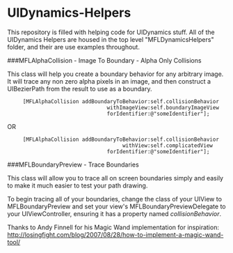 UIDynamics-Helpers
==================

This repository is filled with helping code for UIDynamics stuff. All of the UIDynamics Helpers are housed in the top level "MFLDynamicsHelpers" folder, and their are use examples throughout.


###MFLAlphaCollision - Image To Boundary - Alpha Only Collisions

This class will help you create a boundary behavior for any arbitrary image. It will trace any non zero alpha pixels in an image, and then construct a UIBezierPath from the result to use as a boundary.

         [MFLAlphaCollision addBoundaryToBehavior:self.collisionBehavior
                                    withImageView:self.boundaryImageView
                                    forIdentifier:@"someIdentifier"];
                               
OR

         [MFLAlphaCollision addBoundaryToBehavior:self.collisionBehavior
                                         withView:self.complicatedView
                                    forIdentifier:@"someIdentifier"];

###MFLBoundaryPreview - Trace Boundaries

This class will allow you to trace all on screen boundaries simply and easily to make it much easier to test your path drawing. 

To begin tracing all of your boundaries, change the class of your UIView to MFLBoundaryPreview and set your view's MFLBoundaryPreviewDelegate to your UIViewController, ensuring it has a property named *collisionBehavior*. 


Thanks to Andy Finnell for his Magic Wand implementation for inspiration: http://losingfight.com/blog/2007/08/28/how-to-implement-a-magic-wand-tool/
